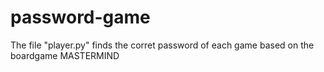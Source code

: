 # password-game
 The file "player.py" finds the corret password of each game based on the boardgame MASTERMIND
